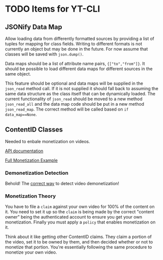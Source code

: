 # TODO Items for YT-CLI

## JSONify Data Map
Allow loading data from differently formatted sources by providing a list of 
tuples for mapping for class fields. Writing to different formats is not 
currently an object but may be done in the future. For now assume that classes
will be saved with `json.dump()`.

Data maps should be a list of attribute name pairs, `{["to","from"]}`. It should
be possible to load different data maps for different sources in the same 
object.

This feature should be optional and data maps will be supplied in the 
`json_read` method call. If it is not supplied it should fall back to 
assuming the same data structure as the class itself that can be dynamically 
loaded. The current functionality of `json_read` should be moved to a new 
method `json_read_all` and the data map code should be put in a new method
`json_read_map`. The correct method will be called based on `if data_map==None`.



## ContentID Classes
Needed to enbale monetization on videos. 

[API documentation](https://developers.google.com/youtube/partner)

[Full Monetization Example](https://developers.google.com/youtube/partner/upload_claim_sample)

### Demonetization Detection
Behold! The [correct way](https://developers.google.com/youtube/partner/docs/v1/claims#status) to detect video demonetization!

### Monetization Theory
You have to file a `claim` against your own video for 100% of the content on it. You need to set it up so the `claim` is being made by the correct "content owner" being the authenticated account to ensure you get your own monetization. Finally you must apply a `policy` that enables monetization on it.

Think about it like getting other ContentID claims. They claim a portion of the video, set it to be owned by them, and then decided whether or not to monetize that portion. You're essentially following the same procedure to monetize your own video.

